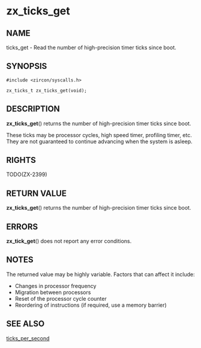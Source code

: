 # zx_ticks_get

## NAME

<!-- Updated by update-docs-from-abigen, do not edit. -->

ticks_get - Read the number of high-precision timer ticks since boot.

## SYNOPSIS

<!-- Updated by update-docs-from-abigen, do not edit. -->

```
#include <zircon/syscalls.h>

zx_ticks_t zx_ticks_get(void);
```

## DESCRIPTION

**zx_ticks_get**() returns the number of high-precision timer ticks since boot.

These ticks may be processor cycles, high speed timer, profiling timer, etc.
They are not guaranteed to continue advancing when the system is asleep.

## RIGHTS

<!-- Updated by update-docs-from-abigen, do not edit. -->

TODO(ZX-2399)

## RETURN VALUE

**zx_ticks_get**() returns the number of high-precision timer ticks since boot.

## ERRORS

**zx_tick_get**() does not report any error conditions.

## NOTES

The returned value may be highly variable. Factors that can affect it include:
- Changes in processor frequency
- Migration between processors
- Reset of the processor cycle counter
- Reordering of instructions (if required, use a memory barrier)

## SEE ALSO

[ticks_per_second](ticks_per_second.md)
